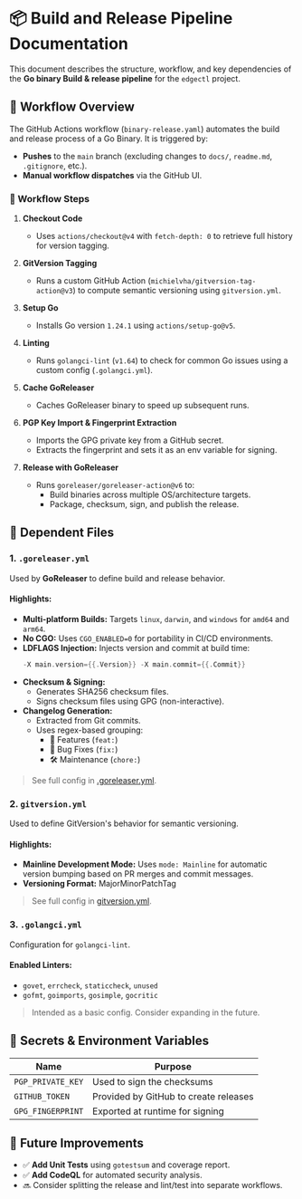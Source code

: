 # 📦 Build and Release Pipeline Documentation

This document describes the structure, workflow, and key dependencies of the **Go binary Build & release pipeline** for the `edgectl` project.

## 🧪 Workflow Overview

The GitHub Actions workflow (`binary-release.yaml`) automates the build and release process of a Go Binary. It is triggered by:

- **Pushes** to the `main` branch (excluding changes to `docs/`, `readme.md`, `.gitignore`, etc.).
- **Manual workflow dispatches** via the GitHub UI.

### 👣 Workflow Steps

1. **Checkout Code**
   - Uses `actions/checkout@v4` with `fetch-depth: 0` to retrieve full history for version tagging.

2. **GitVersion Tagging**
   - Runs a custom GitHub Action (`michielvha/gitversion-tag-action@v3`) to compute semantic versioning using `gitversion.yml`.

3. **Setup Go**
   - Installs Go version `1.24.1` using `actions/setup-go@v5`.

4. **Linting**
   - Runs `golangci-lint` (`v1.64`) to check for common Go issues using a custom config (`.golangci.yml`).

5. **Cache GoReleaser**
   - Caches GoReleaser binary to speed up subsequent runs.

6. **PGP Key Import & Fingerprint Extraction**
   - Imports the GPG private key from a GitHub secret.
   - Extracts the fingerprint and sets it as an env variable for signing.

7. **Release with GoReleaser**
   - Runs `goreleaser/goreleaser-action@v6` to:
     - Build binaries across multiple OS/architecture targets.
     - Package, checksum, sign, and publish the release.

## 🧷 Dependent Files

### 1. `.goreleaser.yml`

Used by **GoReleaser** to define build and release behavior.

#### Highlights:

- **Multi-platform Builds:** Targets `linux`, `darwin`, and `windows` for `amd64` and `arm64`.
- **No CGO:** Uses `CGO_ENABLED=0` for portability in CI/CD environments.
- **LDFLAGS Injection:** Injects version and commit at build time:
  ```go
  -X main.version={{.Version}} -X main.commit={{.Commit}}
  ```
- **Checksum & Signing:**
  - Generates SHA256 checksum files.
  - Signs checksum files using GPG (non-interactive).
- **Changelog Generation:**
  - Extracted from Git commits.
  - Uses regex-based grouping:
    - 🚀 Features (`feat:`)
    - 🐛 Bug Fixes (`fix:`)
    - 🛠 Maintenance (`chore:`)

> See full config in [.goreleaser.yml](../../.goreleaser.yml).

### 2. `gitversion.yml`

Used to define GitVersion's behavior for semantic versioning.

#### Highlights:

- **Mainline Development Mode:** Uses `mode: Mainline` for automatic version bumping based on PR merges and commit messages.
- **Versioning Format:** MajorMinorPatchTag

> See full config in [gitversion.yml](../../gitversion.yml).

### 3. `.golangci.yml`

Configuration for `golangci-lint`.

#### Enabled Linters:

- `govet`, `errcheck`, `staticcheck`, `unused`
- `gofmt`, `goimports`, `gosimple`, `gocritic`

> Intended as a basic config. Consider expanding in the future.

## 🧩 Secrets & Environment Variables

| Name                 | Purpose                            |
|----------------------|------------------------------------|
| `PGP_PRIVATE_KEY`    | Used to sign the checksums         |
| `GITHUB_TOKEN`       | Provided by GitHub to create releases |
| `GPG_FINGERPRINT`    | Exported at runtime for signing    |

## 📌 Future Improvements

- ✅ **Add Unit Tests** using `gotestsum` and coverage report.
- ✅ **Add CodeQL** for automated security analysis.
- 🔜 Consider splitting the release and lint/test into separate workflows.